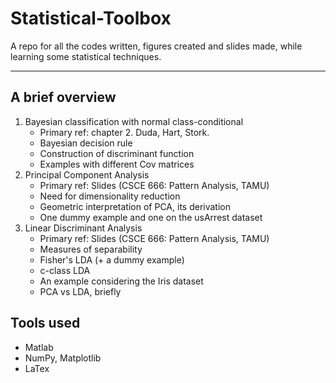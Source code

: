 # Statistical-Toolbox
A repo for all the codes written, figures created and slides made, while learning some statistical techniques.

---
## A brief overview
1. Bayesian classification with normal class-conditional
    - Primary ref: chapter 2. Duda, Hart, Stork.
    - Bayesian decision rule
    - Construction of discriminant function
    - Examples with different Cov matrices
2. Principal Component Analysis
    - Primary ref: Slides (CSCE 666: Pattern Analysis, TAMU)
    - Need for dimensionality reduction
    - Geometric interpretation of PCA, its derivation
    - One dummy example and one on the usArrest dataset
3. Linear Discriminant Analysis
    - Primary ref: Slides (CSCE 666: Pattern Analysis, TAMU)
    - Measures of separability
    - Fisher's LDA (+ a dummy example)
    - c-class LDA
    - An example considering the Iris dataset
    - PCA vs LDA, briefly
 
 ## Tools used
  - Matlab
  - NumPy, Matplotlib
  - LaTex
